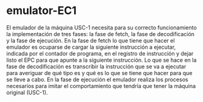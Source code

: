 # emulator-EC1
El emulador de la máquina USC-1 necesita para su correcto funcionamiento la implementación de tres fases: la fase de fetch, la fase de decodificación y la fase de ejecución. En la fase de fetch lo que tiene que hacer el emulador es ocuparse de cargar la siguiente instrucción a ejecutar, indicada por el contador de programa, en el registro de instrucción y dejar listo el EPC para que apunte a la siguiente instrucción. Lo que se hace en la fase de decodificación es transcribir la instrucción que se va a ejecutar para averiguar de qué tipo es y qué es lo que se tiene que hacer para que se lleve a cabo. En la fase de ejecución el emulador realiza los procesos necesarios para imitar el comportamiento que tendría que tener la máquina original (USC-1). 
